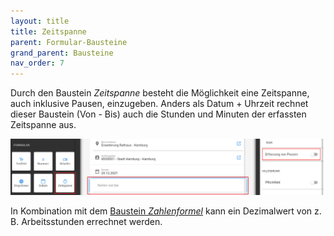 ```yaml
---
layout: title
title: Zeitspanne
parent: Formular-Bausteine
grand_parent: Bausteine
nav_order: 7
---
```


Durch den Baustein _Zeitspanne_ besteht die Möglichkeit eine Zeitspanne, auch inklusive Pausen, einzugeben.
Anders als Datum + Uhrzeit rechnet dieser Baustein (Von - Bis) auch die Stunden und Minuten der erfassten Zeitspanne aus.

![interval](\assets\record-spec-settings\1interval.png 'interval')

In Kombination mit dem
[Baustein _Zahlenformel_](/docs/record-spec-settings/grand-child-expanded/numberformular.html)
kann ein Dezimalwert von z. B. Arbeitsstunden errechnet werden.
